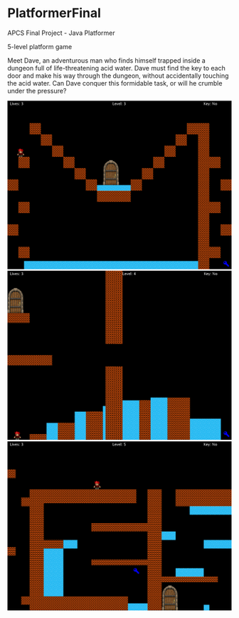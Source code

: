 # PlatformerFinal
APCS Final Project - Java Platformer

5-level platform game

Meet Dave, an adventurous man who finds himself trapped inside a dungeon full of life-threatening acid water. Dave must find the key to each door and make his way through the dungeon, without accidentally touching the acid water. Can Dave conquer this formidable task, or will he crumble under the pressure? 

![alt text](Platformer/images/level3.png "Level 3")
![alt text](Platformer/images/level4.png "Level 4")
![alt text](Platformer/images/level5.png "Level 5")
